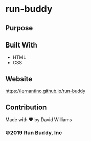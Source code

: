 # run-buddy

## Purpose


## Built With
* HTML
* CSS


## Website 
https://lernantino.github.io/run-buddy

## Contribution
Made with ❤️ by David Williams

### ©️2019 Run Buddy, Inc
